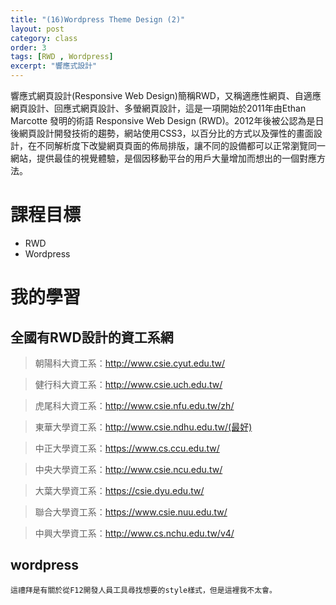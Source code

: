```yaml
---
title: "(16)Wordpress Theme Design (2)"
layout: post
category: class
order: 3
tags: [RWD , Wordpress]
excerpt: "響應式設計"
---
```

響應式網頁設計(Responsive Web Design)簡稱RWD，又稱適應性網頁、自適應網頁設計、回應式網頁設計、多螢網頁設計，這是一項開始於2011年由Ethan Marcotte 發明的術語 Responsive Web Design (RWD)。2012年後被公認為是日後網頁設計開發技術的趨勢，網站使用CSS3，以百分比的方式以及彈性的畫面設計，在不同解析度下改變網頁頁面的佈局排版，讓不同的設備都可以正常瀏覽同一網站，提供最佳的視覺體驗，是個因移動平台的用戶大量增加而想出的一個對應方法。 

# 課程目標
- RWD
- Wordpress

# 我的學習

## 全國有RWD設計的資工系網

> 朝陽科大資工系：<http://www.csie.cyut.edu.tw/>

> 健行科大資工系：http://www.csie.uch.edu.tw/

> 虎尾科大資工系：http://www.csie.nfu.edu.tw/zh/

> 東華大學資工系：http://www.csie.ndhu.edu.tw/(最好)

> 中正大學資工系：https://www.cs.ccu.edu.tw/

> 中央大學資工系：http://www.csie.ncu.edu.tw/

> 大葉大學資工系：https://csie.dyu.edu.tw/

> 聯合大學資工系：https://www.csie.nuu.edu.tw/

> 中興大學資工系：http://www.cs.nchu.edu.tw/v4/

## wordpress

```
這禮拜是有關於從F12開發人員工具尋找想要的style樣式，但是這裡我不太會。
```



[1]: https://github.com/        "GitHub"
[2]: https://pages.github.com/  "GitHub Pages"
[3]: https://jekyllrb.com/      "Jekyll"
[4]: http://markdown.tw         "Markdown文件"
[5]: http://dillinger.io/       "Dillinger"








